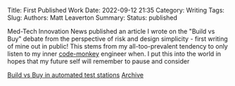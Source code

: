 Title: First Published Work
Date: 2022-09-12 21:35
Category: Writing
Tags:
Slug:
Authors: Matt Leaverton
Summary:
Status: published

Med-Tech Innovation News published an article I wrote on the "Build vs Buy" debate from the perspective 
of risk and design simplicity - first writing of mine out in public! This stems from my all-too-prevalent tendency
to only listen to my inner [code-monkey](https://www.youtube.com/watch?v=AEBld6I_AKs) engineer when. I put this into
the world in hopes that my future self will remember to pause and consider 

[Build vs Buy in automated test stations](https://www.med-technews.com/medtech-insights/medtech-materials-and-assembly-insights/build-vs-buy-in-automated-test-stations/)
[Archive](https://web.archive.org/web/20220919021108/https://www.med-technews.com/medtech-insi[%E2%80%A6]nd-assembly-insights/build-vs-buy-in-automated-test-stations/)